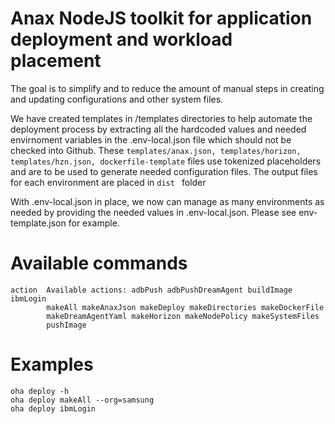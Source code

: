 # Anax NodeJS toolkit for application deployment and workload placement  

The goal is to simplify and to reduce the amount of manual steps in creating and updating configurations and other system files.  

We have created templates in /templates directories to help automate the deployment process by extracting all the hardcoded values and needed envirnoment variables in the .env-local.json file which should not be checked into Github.  These ```templates/anax.json, templates/horizon, templates/hzn.json, dockerfile-template``` files use tokenized placeholders and are to be used to generate needed configuration files.  The output files for each environment are placed in ```dist ``` folder 

With .env-local.json in place, we now can manage as many environments as needed by providing the needed values in .env-local.json.  Please see env-template.json for example.

# Available commands
```
action  Available actions: adbPush adbPushDreamAgent buildImage ibmLogin
        makeAll makeAnaxJson makeDeploy makeDirectories makeDockerFile
        makeDreamAgentYaml makeHorizon makeNodePolicy makeSystemFiles
        pushImage  
```  

# Examples
```
oha deploy -h
oha deploy makeAll --org=samsung
oha deploy ibmLogin   
```
